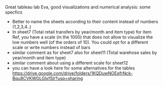 Great tableau lab Eva, good visualizations and numerical analysis: 
some specfics
- Better to name the sheets according to their content instead of numbers (1,2,3,4..)
- In sheet7 (Total retail transfers by year/month and item type)
  for item Ref, you have a scale (in the 1000) that does not allow to visualize the low numbers well (of the orders of 10). You could opt for a different scale or write numbers instead of bars
- similar comment as for sheet7 also for sheet11 (Total warehose sales by year/month and item type)
- similar comment about using a different scale for sheet12 
- you can have a look here for some alternatives for the tables
https://drive.google.com/drive/folders/1KQDuwNOEefrNck-Bqu8CVKWGLGlxfSlr?usp=sharing
